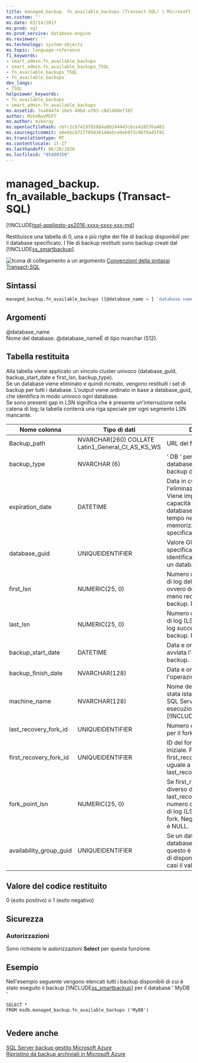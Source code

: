 ```yaml
---
title: managed_backup. fn_available_backups (Transact-SQL) | Microsoft Docs
ms.custom: ''
ms.date: 03/14/2017
ms.prod: sql
ms.prod_service: database-engine
ms.reviewer: ''
ms.technology: system-objects
ms.topic: language-reference
f1_keywords:
- smart_admin.fn_available_backups
- smart_admin.fn_available_backups_TSQL
- fn_available_backups_TSQL
- fn_available_backups
dev_langs:
- TSQL
helpviewer_keywords:
- fn_available_backups
- smart_admin.fn_available_backups
ms.assetid: 7aa84474-16e5-49bd-a703-c8d1408ef107
author: MikeRayMSFT
ms.author: mikeray
ms.openlocfilehash: cbfc2cb7419f05884a80244445c6ce418576a402
ms.sourcegitcommit: a0ebbcb717f09d3614de5ce9eb9f3c00f0a45f81
ms.translationtype: MT
ms.contentlocale: it-IT
ms.lasthandoff: 06/26/2020
ms.locfileid: "85409350"
---
```

# <a name="managed_backupfn_available_backups-transact-sql"></a>managed_backup. fn_available_backups (Transact-SQL)
[!INCLUDE[tsql-appliesto-ss2016-xxxx-xxxx-xxx-md](../../includes/tsql-appliesto-ss2016-xxxx-xxxx-xxx-md.md)]

  Restituisce una tabella di 0, una o più righe dei file di backup disponibili per il database specificato. I file di backup restituiti sono backup creati dal [!INCLUDE[ss_smartbackup](../../includes/ss-smartbackup-md.md)].  
  
 ![Icona di collegamento a un argomento](../../database-engine/configure-windows/media/topic-link.gif "Icona di collegamento a un argomento") [Convenzioni della sintassi Transact-SQL](../../t-sql/language-elements/transact-sql-syntax-conventions-transact-sql.md)  
  
## <a name="syntax"></a>Sintassi  
  
```sql  
managed_backup.fn_available_backups ([@database_name = ] 'database name')  
```  
  
##  <a name="arguments"></a><a name="Arguments"></a>Argomenti  
 @database_name  
 Nome del database. @database_nameÈ di tipo nvarchar (512).  
  
## <a name="table-returned"></a>Tabella restituita  
 Alla tabella viene applicato un vincolo cluster univoco (database_guid, backup_start_date e first_lsn, backup_type).   
Se un database viene eliminato e quindi ricreato, vengono restituiti i set di backup per tutti i database. L'output viene ordinato in base a database_guid, che identifica in modo univoco ogni database.   
Se sono presenti gap in LSN significa che è presente un'interruzione nella catena di log; la tabella conterrà una riga speciale per ogni segmento LSN mancante.  
  
|Nome colonna|Tipo di dati|Descrizione|  
|-----------------|---------------|-----------------|  
|Backup_path|NVARCHAR(260) COLLATE Latin1_General_CI_AS_KS_WS|URL del file di backup.|  
|backup_type|NVARCHAR (6)|' DB ' per il backup del database ' LOG ' per il backup del log|  
|expiration_date|DATETIME|Data in cui si prevede l'eliminazione di questo file. Viene impostata in base alla capacità di recuperare il database fino a un punto nel tempo nel periodo di memorizzazione specificato.|  
|database_guid|UNIQUEIDENTIFIER|Valore GUID per il database specificato.  Il GUID identifica in modo univoco un database.|  
|first_lsn|NUMERIC(25, 0)|Numero di sequenza del file di log del primo record, ovvero del record di log meno recente nel set di backup. Può essere NULL.|  
|last_lsn|NUMERIC(25, 0)|Numero di sequenza del file di log (LSN) del record di log successivo dopo il set di backup. Può essere NULL.|  
|backup_start_date|DATETIME|Data e ora in cui è stata avviata l'operazione di backup.|  
|backup_finish_date|NVARCHAR(128)|Data e ora in cui è terminata l'operazione di backup.|  
|machine_name|NVARCHAR(128)|Nome del computer dove è stata istallata l'istanza di SQL Server ed è in esecuzione il [!INCLUDE[ss_smartbackup](../../includes/ss-smartbackup-md.md)].|  
|last_recovery_fork_id|UNIQUEIDENTIFIER|Numero di identificazione per il fork di recupero finale.|  
|first_recovery_fork_id|UNIQUEIDENTIFIER|ID del fork di recupero iniziale. Per i backup di dati, first_recovery_fork_guid è uguale a last_recovery_fork_guid.|  
|fork_point_lsn|NUMERIC(25, 0)|Se first_recovery_fork_id è diverso da last_recovery_fork_id, è il numero di sequenza del file di log (LSN) del punto di fork. Negli altri casi il valore è NULL.|  
|availability_group_guid|UNIQUEIDENTIFIER|Se un database è un database di Always On, questo è il GUID del gruppo di disponibilità. Negli altri casi il valore è NULL.|  
  
## <a name="return-code-value"></a>Valore del codice restituito  
 0 (esito positivo) o 1 (esito negativo)  
  
## <a name="security"></a>Sicurezza  
  
### <a name="permissions"></a>Autorizzazioni  
 Sono richieste le autorizzazioni **Select** per questa funzione.  
  
## <a name="examples"></a>Esempio  
 Nell'esempio seguente vengono elencati tutti i backup disponibili di cui è stato eseguito il backup [!INCLUDE[ss_smartbackup](../../includes/ss-smartbackup-md.md)] per il database ' MyDB '  
  
```  
SELECT *   
FROM msdb.managed_backup.fn_available_backups ('MyDB')  
  
```  
  
## <a name="see-also"></a>Vedere anche  
 [SQL Server backup gestito Microsoft Azure](../../relational-databases/backup-restore/sql-server-managed-backup-to-microsoft-azure.md)   
 [Ripristino da backup archiviati in Microsoft Azure](../../relational-databases/backup-restore/restoring-from-backups-stored-in-microsoft-azure.md)  
  
  
